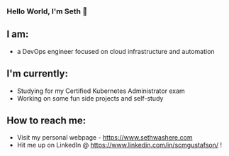 ### Hello World, I'm Seth 👋

## I am: 
- a DevOps engineer focused on cloud infrastructure and automation

## I'm currently:
- Studying for my Certified Kubernetes Administrator exam
- Working on some fun side projects and self-study

## How to reach me: 
- Visit my personal webpage - https://www.sethwashere.com
- Hit me up on LinkedIn @ https://www.linkedin.com/in/scmgustafson/ !
